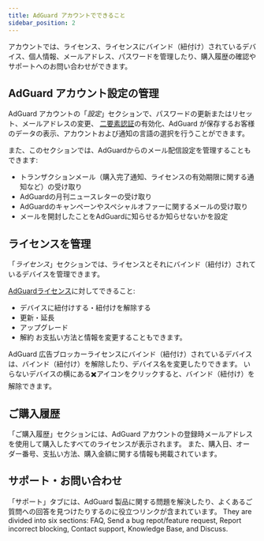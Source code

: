 ```yaml
---
title: AdGuard アカウントでできること
sidebar_position: 2
---
```


アカウントでは、ライセンス、ライセンスにバインド（紐付け）されているデバイス、個人情報、メールアドレス、パスワードを管理したり、購入履歴の確認やサポートへのお問い合わせができます。

## AdGuard アカウント設定の管理

AdGuard アカウントの「*設定*」セクションで、パスワードの更新またはリセット、メールアドレスの変更、 [二要素認証](../2fa)の有効化、AdGuard が保存するお客様のデータの表示、アカウントおよび通知の言語の選択を行うことができます。

また、このセクションでは、AdGuardからのメール配信設定を管理することもできます:

- トランザクションメール（購入完了通知、ライセンスの有効期限に関する通知など）の受け取り
- AdGuardの月刊ニュースレターの受け取り
- AdGuardのキャンペーンやスペシャルオファーに関するメールの受け取り
- メールを開封したことをAdGuardに知らせるか知らせないかを設定

## ライセンスを管理

「*ライセンス*」セクションでは、ライセンスとそれにバインド（紐付け）されているデバイスを管理できます。

[AdGuardライセンス](../../license/what-is)に対してできること:

- デバイスに紐付けする・紐付けを解除する
- 更新・延長
- アップグレード
- 解約 お支払い方法と情報を変更することもできます。

AdGuard 広告ブロッカーライセンスにバインド（紐付け）されているデバイスは、バインド（紐付け）を解除したり、デバイス名を変更したりできます。 いらないデバイスの横にある✖️アイコンをクリックすると、バインド（紐付け）を解除できます。

## ご購入履歴

「ご購入履歴」セクションには、AdGuard アカウントの登録時メールアドレスを使用して購入したすべてのライセンスが表示されます。 また、購入日、オーダー番号、支払い方法、購入金額に関する情報も掲載されています。

## サポート・お問い合わせ

「サポート」タブには、AdGuard 製品に関する問題を解決したり、よくあるご質問への回答を見つけたりするのに役立つリンクが含まれています。 They are divided into six sections: FAQ, Send a bug repot/feature request, Report incorrect blocking, Contact support, Knowledge Base, and Discuss.
